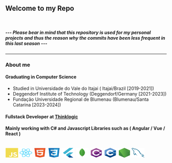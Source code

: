 <h2>Welcome to my Repo</h2>
</br>
<h5><i>--- Please bear in mind that this repository is used for my personal projects and thus the reason why the commits have been less frequent in this last season ---</i></h5>
<hr>
<h3>About me</h3>
<div>
  <h4>Graduating in Computer Science</h4>
  <UL>
    <LI>Studied in Universidade do Vale do Itajai ( Itajai/Brazil [2019-2021])</LI>
    <LI>Deggendorf Institute of Technology (Deggendorf/Germany [2021-2023])</LI>
    <LI>Fundação Universidade Regional de Blumenau (Blumenau/Santa Catarina [2023-2024])</LI>
  </UL>
</div>
<h4>Fullstack Developer at <a href="https://www.thinklogic.com/about" target="_blank">Thinklogic</a></h4>
<h4>Mainly working with C# and Javascript Libraries such as ( Angular / Vue / React )</h4>
<div style="display: inline_block"><br>
  <img align="center" alt="Matheus-Js" height="30" width="40" src="https://raw.githubusercontent.com/devicons/devicon/master/icons/javascript/javascript-plain.svg">
  <img align="center" alt="Matheus-Ts" height="30" width="40" src="https://raw.githubusercontent.com/devicons/devicon/master/icons/react/react-original.svg">
  <img align="center" alt="Matheus-HTML" height="30" width="40" src="https://raw.githubusercontent.com/devicons/devicon/master/icons/html5/html5-original.svg">
  <img align="center" alt="Matheus-CSS" height="30" width="40" src="https://raw.githubusercontent.com/devicons/devicon/master/icons/css3/css3-original.svg">
   <img align="center" alt="Matheus-CSS" height="30" width="40" src="https://github.com/devicons/devicon/blob/master/icons/flutter/flutter-original.svg">
   <img align="center" alt="Matheus-CSS" height="30" width="40" src="https://github.com/devicons/devicon/blob/master/icons/mongodb/mongodb-original.svg">
  <img align="center" alt="Matheus-Csharp" height="30" width="40" src="https://raw.githubusercontent.com/devicons/devicon/master/icons/csharp/csharp-original.svg">
  <img align="center" alt="Matheus-c++" height="30" width="40" src="https://raw.githubusercontent.com/devicons/devicon/master/icons/cplusplus/cplusplus-original.svg">
   <img align="center" alt="Matheus-Node" height="30" width="40" src="https://raw.githubusercontent.com/devicons/devicon/master/icons/nodejs/nodejs-original.svg">
   <img align="center" alt="Matheus-Node" height="30" width="40" src="https://raw.githubusercontent.com/devicons/devicon/master/icons/mysql/mysql-original.svg">
  
</div>


##
<div> 
 

 

</div>
